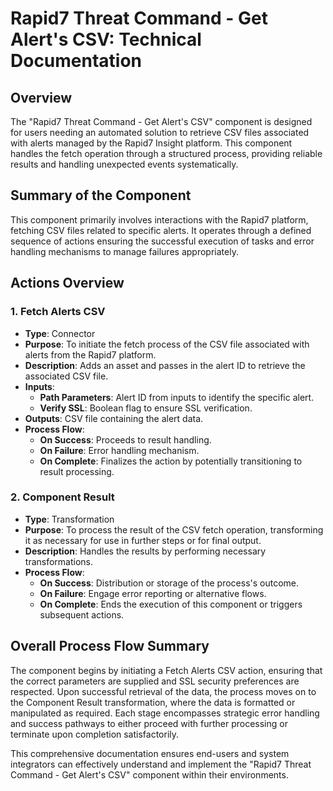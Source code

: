 # Rapid7 Threat Command - Get Alert's CSV: Technical Documentation

## Overview
The "Rapid7 Threat Command - Get Alert's CSV" component is designed for users needing an automated solution to retrieve CSV files associated with alerts managed by the Rapid7 Insight platform. This component handles the fetch operation through a structured process, providing reliable results and handling unexpected events systematically.

## Summary of the Component
This component primarily involves interactions with the Rapid7 platform, fetching CSV files related to specific alerts. It operates through a defined sequence of actions ensuring the successful execution of tasks and error handling mechanisms to manage failures appropriately.

## Actions Overview
### 1. Fetch Alerts CSV
- **Type**: Connector
- **Purpose**: To initiate the fetch process of the CSV file associated with alerts from the Rapid7 platform.
- **Description**: Adds an asset and passes in the alert ID to retrieve the associated CSV file.
- **Inputs**:
  - **Path Parameters**: Alert ID from inputs to identify the specific alert.
  - **Verify SSL**: Boolean flag to ensure SSL verification.
- **Outputs**: CSV file containing the alert data.
- **Process Flow**:
  - **On Success**: Proceeds to result handling.
  - **On Failure**: Error handling mechanism.
  - **On Complete**: Finalizes the action by potentially transitioning to result processing.

### 2. Component Result
- **Type**: Transformation
- **Purpose**: To process the result of the CSV fetch operation, transforming it as necessary for use in further steps or for final output.
- **Description**: Handles the results by performing necessary transformations.
- **Process Flow**:
  - **On Success**: Distribution or storage of the process's outcome.
  - **On Failure**: Engage error reporting or alternative flows.
  - **On Complete**: Ends the execution of this component or triggers subsequent actions.

## Overall Process Flow Summary
The component begins by initiating a Fetch Alerts CSV action, ensuring that the correct parameters are supplied and SSL security preferences are respected. Upon successful retrieval of the data, the process moves on to the Component Result transformation, where the data is formatted or manipulated as required. Each stage encompasses strategic error handling and success pathways to either proceed with further processing or terminate upon completion satisfactorily.

This comprehensive documentation ensures end-users and system integrators can effectively understand and implement the "Rapid7 Threat Command - Get Alert's CSV" component within their environments.
